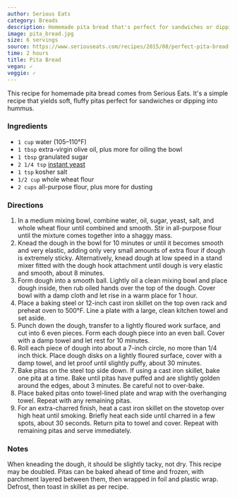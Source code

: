 ```yaml
---
author: Serious Eats
category: Breads
description: Homemade pita bread that's perfect for sandwiches or dipping into hummus.
image: pita_bread.jpg
size: 6 servings
source: https://www.seriouseats.com/recipes/2015/08/perfect-pita-bread-recipe.html
time: 2 hours
title: Pita Bread
vegan: ✓
veggie: ✓
---
```

This recipe for homemade pita bread comes from Serious Eats. It's a simple recipe that yields soft, fluffy pitas perfect for sandwiches or dipping into hummus.

### Ingredients

* `1 cup` water (105–110°F)
* `1 tbsp` extra-virgin olive oil, plus more for oiling the bowl
* `1 tbsp` granulated sugar
* `2 1/4 tsp` [instant yeast](https://www.seriouseats.com/2018/03/all-about-dry-yeast-instant-active-dry-fast-acting-and-more.html)
* `1 tsp` kosher salt
* `1/2 cup` whole wheat flour
* `2 cups` all-purpose flour, plus more for dusting

### Directions

1. In a medium mixing bowl, combine water, oil, sugar, yeast, salt, and whole wheat flour until combined and smooth. Stir in all-purpose flour until the mixture comes together into a shaggy mass.
2. Knead the dough in the bowl for 10 minutes or until it becomes smooth and very elastic, adding only very small amounts of extra flour if dough is extremely sticky. Alternatively, knead dough at low speed in a stand mixer fitted with the dough hook attachment until dough is very elastic and smooth, about 8 minutes.
3. Form dough into a smooth ball. Lightly oil a clean mixing bowl and place dough inside, then rub oiled hands over the top of the dough. Cover bowl with a damp cloth and let rise in a warm place for 1 hour.
4. Place a baking steel or 12-inch cast iron skillet on the top oven rack and preheat oven to 500°F. Line a plate with a large, clean kitchen towel and set aside.
5. Punch down the dough, transfer to a lightly floured work surface, and cut into 6 even pieces. Form each dough piece into an even ball. Cover with a damp towel and let rest for 10 minutes.
6. Roll each piece of dough into about a 7-inch circle, no more than 1/4 inch thick. Place dough disks on a lightly floured surface, cover with a damp towel, and let proof until slightly puffy, about 30 minutes.
7. Bake pitas on the steel top side down. If using a cast iron skillet, bake one pita at a time. Bake until pitas have puffed and are slightly golden around the edges, about 3 minutes. Be careful not to over-bake.
8. Place baked pitas onto towel-lined plate and wrap with the overhanging towel. Repeat with any remaining pitas.
9. For an extra-charred finish, heat a cast iron skillet on the stovetop over high heat until smoking. Briefly heat each side until charred in a few spots, about 30 seconds. Return pita to towel and cover. Repeat with remaining pitas and serve immediately.

### Notes

When kneading the dough, it should be slightly tacky, not dry. This recipe may be doubled. Pitas can be baked ahead of time and frozen, with parchment layered between them, then wrapped in foil and plastic wrap. Defrost, then toast in skillet as per recipe.